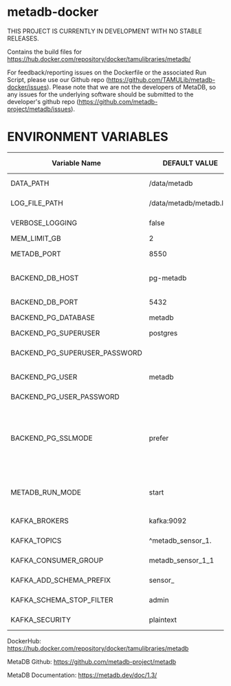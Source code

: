 # metadb-docker
THIS PROJECT IS CURRENTLY IN DEVELOPMENT WITH NO STABLE RELEASES.

Contains the build files for https://hub.docker.com/repository/docker/tamulibraries/metadb/

For feedback/reporting issues on the Dockerfile or the associated Run Script, please use our Github repo (https://github.com/TAMULib/metadb-docker/issues). Please note that we are not the developers of MetaDB, so any issues for the underlying software should be submitted to the developer's github repo (https://github.com/metadb-project/metadb/issues).

# ENVIRONMENT VARIABLES
|        Variable Name        |      DEFAULT VALUE      |                     VALID OPTIONS                     |                    COMMENTS                   |
|-----------------------------|-------------------------|-------------------------------------------------------|-----------------------------------------------|
|DATA_PATH                    |      /data/metadb       |                                                       |Point to where persistent storage is mounted.  |
|LOG_FILE_PATH                | /data/metadb/metadb.log |                                                       |Recommended to keep in persistent storage.     |
|VERBOSE_LOGGING              |         false           |                     true, false                       |                                               |
|MEM_LIMIT_GB                 |           2             |                                                       |Must be set.                                   |
|METADB_PORT                  |         8550            |                    1024 to 65535                      |Port this container will listen on.            |
|BACKEND_DB_HOST              |       pg-metadb         |                                                       |FQDN or k8s Service Name for Postgres backend. |
|BACKEND_DB_PORT              |         5432            |                    1024 to 65535                      |                                               |
|BACKEND_PG_DATABASE          |        metadb           |                                                       |Must exist ahead of time.                      |
|BACKEND_PG_SUPERUSER         |       postgres          |                                                       |Not sure if this is needed or not...           |
|BACKEND_PG_SUPERUSER_PASSWORD|        <null>           |                                                       |Not sure if this is needed or not...           |
|BACKEND_PG_USER              |        metadb           |                                                       |Postgres User who must own BACKEND_PG_DATABASE.|
|BACKEND_PG_USER_PASSWORD     |        <null>           |                                                       |                                               |
|BACKEND_PG_SSLMODE           |        prefer           |disable, allow, prefer, require, verify-ca, verify-full|Haven't tested with SSL yet.                   |
|METADB_RUN_MODE              |        start            |             start, upgrade, sync, endsync             |Read MetaDB docs linked below.                 |
|KAFKA_BROKERS                |      kafka:9092         |                                                       |Use comma-separated list for multiple brokers. |
|KAFKA_TOPICS                 |   ^metadb_sensor_1\.    |                                                       |Kafka topics that MetaDB will watch.           |
|KAFKA_CONSUMER_GROUP         |   metadb_sensor_1_1     |                                                       |Kafka Consumer Group that MetaDB creates/joins.|
|KAFKA_ADD_SCHEMA_PREFIX      |        sensor_          |                                                       |Honestly not 100% sure. Likely realted to PG.  |
|KAFKA_SCHEMA_STOP_FILTER     |         admin           |                                                       |Schemas that MetaDB explicitly won't ingest.   |
|KAFKA_SECURITY               |       plaintext         |                    plaintext, ssl                     |Haven't tested with SSL yet.                   |

DockerHub: https://hub.docker.com/repository/docker/tamulibraries/metadb

MetaDB Github: https://github.com/metadb-project/metadb

MetaDB Documentation: https://metadb.dev/doc/1.3/
